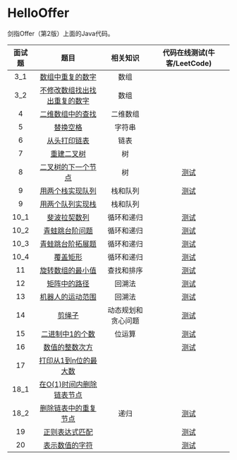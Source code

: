 # HelloOffer

剑指Offer（第2版）上面的Java代码。

面试题|题目|相关知识|代码在线测试(牛客/LeetCode)
|:-:|:-:|:-:|:-:|
3_1|[数组中重复的数字](https://github.com/ZoharAndroid/HelloOffer/blob/master/offer/Problem03_1.java)|数组
3_2|[不修改数组找出找出重复的数字](https://github.com/ZoharAndroid/HelloOffer/blob/master/offer/Problem03_2.java)|数组
4|[二维数组中的查找](https://github.com/ZoharAndroid/HelloOffer/blob/master/offer/Problem04.java)|二维数组
5|[替换空格](https://github.com/ZoharAndroid/HelloOffer/blob/master/offer/Problem05.java)|字符串
6|[从头打印链表](https://github.com/ZoharAndroid/HelloOffer/blob/master/offer/Problem06.java)|链表
7|[重建二叉树](https://github.com/ZoharAndroid/HelloOffer/blob/master/offer/Problem07.java)|树
8|[二叉树的下一个节点](https://github.com/ZoharAndroid/HelloOffer/blob/master/offer/Problem08.java)|树|[测试](https://www.nowcoder.com/practice/9023a0c988684a53960365b889ceaf5e?tpId=13&tqId=11210&tPage=1&rp=1&ru=/ta/coding-interviews&qru=/ta/coding-interviews/question-ranking)
9|[用两个栈实现队列](https://github.com/ZoharAndroid/HelloOffer/blob/master/offer/Problem09.java)|栈和队列|[测试](https://www.nowcoder.com/practice/54275ddae22f475981afa2244dd448c6?tpId=13&tqId=11158&tPage=1&rp=1&ru=%2Fta%2Fcoding-interviews&qru=%2Fta%2Fcoding-interviews%2Fquestion-ranking)
9|[用两个队列实现栈](https://github.com/ZoharAndroid/HelloOffer/blob/master/offer/Problem09_r.java)|栈和队列|
10_1|[斐波拉契数列](https://github.com/ZoharAndroid/HelloOffer/blob/master/offer/Problem10_1.java)|循环和递归|[测试](https://www.nowcoder.com/practice/c6c7742f5ba7442aada113136ddea0c3?tpId=13&tqId=11160&tPage=1&rp=1&ru=%2Fta%2Fcoding-interviews&qru=%2Fta%2Fcoding-interviews%2Fquestion-ranking)
10_2|[青蛙跳台阶问题](https://github.com/ZoharAndroid/HelloOffer/blob/master/offer/Problem10_2.java)|循环和递归|[测试](https://www.nowcoder.com/practice/8c82a5b80378478f9484d87d1c5f12a4?tpId=13&tqId=11161&tPage=1&rp=1&ru=%2Fta%2Fcoding-interviews&qru=%2Fta%2Fcoding-interviews%2Fquestion-ranking)
10_3|[青蛙跳台阶拓展题](https://github.com/ZoharAndroid/HelloOffer/blob/master/offer/Problem10_3.java)|循环和递归|[测试](https://www.nowcoder.com/practice/22243d016f6b47f2a6928b4313c85387?tpId=13&tqId=11162&tPage=1&rp=1&ru=%2Fta%2Fcoding-interviews&qru=%2Fta%2Fcoding-interviews%2Fquestion-ranking)
10_4|[覆盖矩形](https://github.com/ZoharAndroid/HelloOffer/blob/master/offer/Problem10_4.java)|循环和递归|[测试](https://www.nowcoder.com/practice/72a5a919508a4251859fb2cfb987a0e6?tpId=13&tqId=11163&tPage=1&rp=1&ru=%2Fta%2Fcoding-interviews&qru=%2Fta%2Fcoding-interviews%2Fquestion-ranking)
11|[旋转数组的最小值](https://github.com/ZoharAndroid/HelloOffer/blob/master/offer/Problem11.java)|查找和排序|[测试](https://www.nowcoder.com/practice/9f3231a991af4f55b95579b44b7a01ba?tpId=13&tqId=11159&tPage=1&rp=4&ru=%2Fta%2Fcoding-interviews&qru=%2Fta%2Fcoding-interviews%2Fquestion-ranking)
12|[矩阵中的路径](https://github.com/ZoharAndroid/HelloOffer/blob/master/offer/Problem12.java)|回溯法|[测试](https://www.nowcoder.com/practice/c61c6999eecb4b8f88a98f66b273a3cc?tpId=13&tqId=11218&tPage=4&rp=4&ru=%2Fta%2Fcoding-interviews&qru=%2Fta%2Fcoding-interviews%2Fquestion-ranking)
13|[机器人的运动范围](https://github.com/ZoharAndroid/HelloOffer/blob/master/offer/Problem13.java)|回溯法|[测试](https://www.nowcoder.com/practice/6e5207314b5241fb83f2329e89fdecc8?tpId=13&tqId=11219&tPage=4&rp=4&ru=%2Fta%2Fcoding-interviews&qru=%2Fta%2Fcoding-interviews%2Fquestion-ranking)
14|[剪绳子](https://github.com/ZoharAndroid/HelloOffer/blob/master/offer/Problem14.java)|动态规划和贪心问题|[测试](https://leetcode-cn.com/problems/integer-break/)
15|[二进制中1的个数](https://github.com/ZoharAndroid/HelloOffer/blob/master/offer/Problem15.java)|位运算|[测试](https://www.nowcoder.com/practice/8ee967e43c2c4ec193b040ea7fbb10b8?tpId=13&tqId=11164&tPage=1&rp=1&ru=/ta/coding-interviews&qru=/ta/coding-interviews/question-ranking)
16|[数值的整数次方](https://github.com/ZoharAndroid/HelloOffer/blob/master/offer/Problem16.java)||[测试](https://www.nowcoder.com/practice/1a834e5e3e1a4b7ba251417554e07c00?tpId=13&tqId=11165&tPage=1&rp=1&ru=/ta/coding-interviews&qru=/ta/coding-interviews/question-ranking)
17|[打印从1到n位的最大数](https://github.com/ZoharAndroid/HelloOffer/blob/master/offer/Problem17.java)||
18_1|[在O(1)时间内删除链表节点](https://github.com/ZoharAndroid/HelloOffer/blob/master/offer/Problem18_1.java)||
18_2|[删除链表中的重复节点](https://github.com/ZoharAndroid/HelloOffer/blob/master/offer/Problem18_2.java)|递归|[测试](https://www.nowcoder.com/practice/fc533c45b73a41b0b44ccba763f866ef?tpId=13&tqId=11209&tPage=1&rp=1&ru=/ta/coding-interviews&qru=/ta/coding-interviews/question-ranking)
19|[正则表达式匹配](https://github.com/ZoharAndroid/HelloOffer/blob/master/offer/Problem19.java)||[测试](https://www.nowcoder.com/practice/45327ae22b7b413ea21df13ee7d6429c?tpId=13&tqId=11205&tPage=3&rp=3&ru=/ta/coding-interviews&qru=/ta/coding-interviews/question-ranking)
20|[表示数值的字符](https://github.com/ZoharAndroid/HelloOffer/blob/master/offer/Problem20.java)||[测试](https://www.nowcoder.com/practice/6f8c901d091949a5837e24bb82a731f2?tpId=13&tqId=11206&tPage=1&rp=1&ru=/ta/coding-interviews&qru=/ta/coding-interviews/question-ranking)